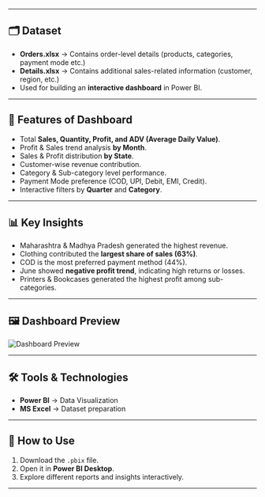 
---

## 🗂️ Dataset
- **Orders.xlsx** → Contains order-level details (products, categories, payment mode etc.)
- **Details.xlsx** → Contains additional sales-related information (customer, region, etc.)
- Used for building an **interactive dashboard** in Power BI.

---

## 🚀 Features of Dashboard
- Total **Sales, Quantity, Profit, and ADV (Average Daily Value)**.
- Profit & Sales trend analysis **by Month**.
- Sales & Profit distribution **by State**.
- Customer-wise revenue contribution.
- Category & Sub-category level performance.
- Payment Mode preference (COD, UPI, Debit, EMI, Credit).
- Interactive filters by **Quarter** and **Category**.

---

## 📊 Key Insights
- Maharashtra & Madhya Pradesh generated the highest revenue.
- Clothing contributed the **largest share of sales (63%)**.
- COD is the most preferred payment method (44%).
- June showed **negative profit trend**, indicating high returns or losses.
- Printers & Bookcases generated the highest profit among sub-categories.

---

## 🖼️ Dashboard Preview
![Dashboard Preview](screenshots/dashboard.png)

---

## 🛠️ Tools & Technologies
- **Power BI** → Data Visualization
- **MS Excel** → Dataset preparation

---

## 📌 How to Use
1. Download the `.pbix` file.
2. Open it in **Power BI Desktop**.
3. Explore different reports and insights interactively.

---
